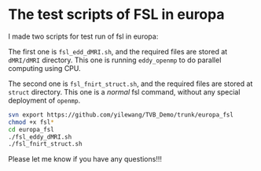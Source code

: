 # The test scripts of FSL in europa

I made two scripts for test run of fsl in europa:

The first one is `fsl_edd_dMRI.sh`, and the required files are stored at `dMRI/dMRI` directory. This one is running `eddy_openmp` to do parallel computing using CPU.

The second one is `fsl_fnirt_struct.sh`, and the required files are stored at `struct` directory. This one is a *normal* fsl command, without any special deployment of `openmp`.

```bash
svn export https://github.com/yilewang/TVB_Demo/trunk/europa_fsl
chmod +x fsl*
cd europa_fsl
./fsl_eddy_dMRI.sh
./fsl_fnirt_struct.sh

```

Please let me know if you have any questions!!!
